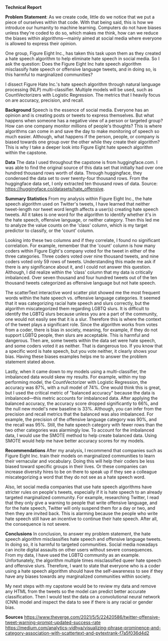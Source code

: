 **Technical Report**

**Problem Statement**:
As we create code, little do we notice that we put a piece of ourselves within that code. With that being said, this is how we introduce our humanity to machine learning. Computers do not have biases unless they're coded to do so, which makes me think, how can we reduce the biases within algorithms—mainly aimed at social media where everyone is allowed to express their opinion. 

One group, Figure Eight Inc., has taken this task upon them as they created a hate speech algorithm to help eliminate hate speech in social media. So I ask the question: Does the Figure Eight Inc hate speech algorithm misclassify hate speech or offensive language tweets, and in doing so, is this harmful to marginalized communities? 

I dissect Figure Hate Inc.'s hate speech algorithm through natural language processing (NLP) multi-classifier. Multiple models will be used, such as CountVectorizers with Logistic Regression. The metrics that I  heavily focus on are accuracy, precision, and recall. 

**Background**
Speech is the essence of social media. Everyone has an opinion and is creating posts or tweets to express themselves. But what happens when someone has a negative view of a person or targeted group? How can one company monitor millions of people's thoughts? This is where algorithms can come in and save the day to make monitoring of speech so much easier. Although, what happens if the person, people, or company is biased towards one group over the other while they create their algorithm? This is why I take a deeper look into Figure Eight hate speech algorithm within the capstone.

**Data**
The data I used throughout the capstone is from huggingface.com. I was able to find the original source of this data set that initially had over one hundred thousand rows worth of data. Through huggingface, they condensed the data set to over twenty-four thousand rows. From the huggingface data set, I only extracted ten thousand rows of data. 
Source: https://huggingface.co/datasets/hate_offensive.

**Summary Statistics**
From my analysis within Figure Eight Inc., the hate speech algorithm used on Twitter's tweets, I have learned that neither tweet-length nor tweet word length affects a user(s) creating hate speech tweets. All it takes is one word for the algorithm to identify whether it's in the hate speech, offensive language, or neither category. Then this led me to analyze the value counts on the 'class' column, which is my target predictor to classify, or the 'count' column. 

Looking into these two columns and if they correlate, I found no significant correlation. For example, remember that the 'count' column is how many coders within Figure Eight's company voted for the tweet in either of the three categories. Three coders voted over nine thousand tweets, and nine coders voted only 59 rows of tweets. Understanding this made me ask if there is any significance about it, and I could not answer this question. Although, I did realize within the 'class' column that my data is critically imbalanced. Over seven thousand and four hundred tweets out of the ten thousand tweets categorized as offensive language but not hate speech. 

The scatterText interactive word scatter plot showed me the most frequent words within the hate speech vs. offensive language categories. It seemed that it was categorizing racial hate speech and slurs correctly, but the algorithm miscategorized them regarding LGBTQ slurs. It is difficult to identify the LGBTQ slurs because unless you are a part of the community, one would not easily see that it is a slur. Therefore this is where the context of the tweet plays a significant role. Since the algorithm works from votes from a coder, there is bias in society, meaning, for example, if they do not support LGBTQ people, then slurs are acceptable. This is harmful and dangerous. Then are, some tweets within the data set were hate speech, and some coders voted it as neither. That is dangerous too. If you know that a specific word is hate speech, but you vote neither, it clearly shows your bias. Having these biases examples helps me to answer the problem statement stated above. 

Lastly, when it came down to my models using a multi-classifier, the imbalanced data would skew my results. For example, within my top performing model, the CountVectorizer with Logistic Regression, the accuracy was 87%, with a null model of 74%. One would think this is great, but I used the critical metric of "balanced accuracy" because the data is imbalanced—this metric accounts for imbalanced data. After applying the balanced accuracy, the accuracy score dropped significantly to 66%, and the null new model's new baseline is 33%. Although, you can infer from the precision and recall metrics that the balanced was also imbalanced. For example, the precision of the offensive language category was 90%, and the recall was 95%. Still, the hate speech category with fewer rows than the two other categories was alarmingly low. To account for the imbalanced data, I would use the SMOTE method to help create balanced data. Using SMOTE would help me have better accuracy scores for my models.

**Recommendations**
After my analysis, I recommend that companies such as Figure Eight Inc. train their models on marginalized communities to learn their vernacular and vocabulary. Doing this will help their coders be less biased toward specific groups in their lives. Or these companies can increase diversity hires to be on there to speak up if they see a colleague miscategorizing a word that they do not see as a hate speech word. 

Also, let social media companies that use hate speech algorithms have stricter rules on people's tweets, especially if it is hate speech to an already targeted marginalized community. For example, researching Twitter, I read that they only give a warning to people that write offensive language, and for the hate speech, Twitter will only suspend them for a day or two, and then they are invited back. This is alarming because the people who write hate speech still have an incentive to continue their hate speech. After all, the consequence is not severe. 

**Conclusions**
In conclusion, to answer my problem statement, the hate speech algorithm misclassifies hate speech and offensive language tweets. In doing so, it is harmful to targeted communities. Social media nowadays can incite digital assaults on other users without severe consequences. From my data, I have used the LGBTQ community as an example. Unfortunately, the algorithm multiple times misclassified queer hate speech and offensive slurs. Therefore, I want to state that everyone who is a coder using a hate speech algorithm should have the self-awareness to see if they have any biases towards any marginalized communities within society. 

My next steps with my capstone would be to review my data and remove any HTML from the tweets so the model can predict better accurate classification. Then I would test the data on a convolutional neural network (CNN) model and inspect the data to see if there is any racial or gender bias. 

**Sources**
https://www.theverge.com/2021/5/5/22420586/twitter-offensive-tweet-warning-prompt-updated-success-rate
https://medium.com/analytics-vidhya/visualizing-phrase-prominence-and-category-association-with-scattertext-and-pytextrank-f7a5f036d4d2
